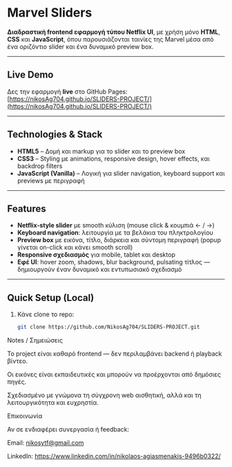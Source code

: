 # Marvel Sliders

**Διαδραστική frontend εφαρμογή τύπου Netflix UI**, με χρήση μόνο **HTML**, **CSS** και **JavaScript**, όπου παρουσιάζονται ταινίες της Marvel μέσα από ένα οριζόντιο slider και ένα δυναμικό preview box.

---

## Live Demo

Δες την εφαρμογή **live** στο GitHub Pages:  
[https://nikosAg704.github.io/SLIDERS-PROJECT/](https://nikosAg704.github.io/SLIDERS-PROJECT/)

---

## Technologies & Stack

- **HTML5** – Δομή και markup για το slider και το preview box  
- **CSS3** – Styling με animations, responsive design, hover effects, και backdrop filters  
- **JavaScript (Vanilla)** – Λογική για slider navigation, keyboard support και previews με περιγραφή

---

## Features

- **Netflix‑style slider** με smooth κύλιση (mouse click & κουμπιά ← / →)  
- **Keyboard navigation**: λειτουργία με τα βελάκια του πληκτρολογίου  
- **Preview box** με εικόνα, τίτλο, διάρκεια και σύντομη περιγραφή (popup γίνεται on-click και κάνει smooth scroll)  
- **Responsive σχεδιασμός** για mobile, tablet και desktop  
- **Εφέ UI**: hover zoom, shadows, blur background, pulsating τίτλος — δημιουργούν έναν δυναμικό και εντυπωσιακό σχεδιασμό  

---

## Quick Setup (Local)

1. Κάνε clone το repo:  
   ```bash
   git clone https://github.com/NikosAg704/SLIDERS-PROJECT.git


Notes / Σημειώσεις

Το project είναι καθαρό frontend — δεν περιλαμβάνει backend ή playback βίντεο.

Οι εικόνες είναι εκπαιδευτικές και μπορούν να προέρχονται από δημόσιες πηγές.

Σχεδιασμένο με γνώμονα τη σύγχρονη web αισθητική, αλλά και τη λειτουργικότητα και ευχρηστία.

Επικοινωνία

Αν σε ενδιαφέρει συνεργασία ή feedback:

Email: nikosytf@gmail.com

LinkedIn: https://www.linkedin.com/in/nikolaos-agiasmenakis-9496b0322/
